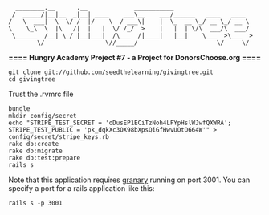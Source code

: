```
  ________.__      .__             ___________
 /  _____/|__|__  _|__| ____    ___\__    ___/______   ____   ____
/   \  ___|  \  \/ /  |/    \  / ___\|    |  \_  __ \_/ __ \_/ __ \
\    \_\  \  |\   /|  |   |  \/ /_/  >    |   |  | \/\  ___/\  ___/
 \______  /__| \_/ |__|___|  /\___  /|____|   |__|    \___  >\___  >
        \/                 \//_____/                      \/     \/
```
__==== Hungry Academy Project #7 - a Project for DonorsChoose.org ====__

```
git clone git://github.com/seedthelearning/givingtree.git
cd givingtree
```
Trust the .rvmrc file
```
bundle
mkdir config/secret
echo "STRIPE_TEST_SECRET = 'oDusEP1ECiTzNoh4LFYpHslWJwfQXWRA'; STRIPE_TEST_PUBLIC = 'pk_dqkXc3OX98bXpsQiGfHwvUOtO664W'" > config/secret/stripe_keys.rb
rake db:create
rake db:migrate
rake db:test:prepare
rails s
```

Note that this application requires [granary](https://github.com/seedthelearning/granary) running on port 3001.
You can specify a port for a rails application like this:
```
rails s -p 3001
```
